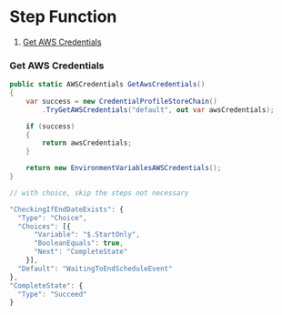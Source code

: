 # Step Function

1. [Get AWS Credentials](#get-aws-credentials)


### Get AWS Credentials

```csharp
public static AWSCredentials GetAwsCredentials()
{
    var success = new CredentialProfileStoreChain()
        .TryGetAWSCredentials("default", out var awsCredentials);

    if (success)
    {
        return awsCredentials;
    }

    return new EnvironmentVariablesAWSCredentials();
}

```


```javascript
// with choice, skip the steps not necessary

"CheckingIfEndDateExists": {
  "Type": "Choice",
  "Choices": [{
      "Variable": "$.StartOnly",
      "BooleanEquals": true,
      "Next": "CompleteState"
    }],
  "Default": "WaitingToEndScheduleEvent"
},
"CompleteState": {
  "Type": "Succeed"
}


```
